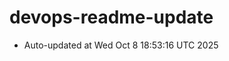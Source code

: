 # devops-readme-update
<!--START_SECTION:activity-->
- Auto-updated at Wed Oct  8 18:53:16 UTC 2025
<!--END_SECTION:activity-->
